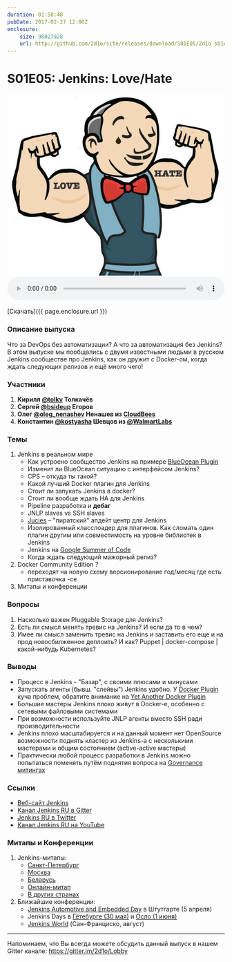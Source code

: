 ```yaml
---
duration: 01:58:48
pubDate: 2017-02-27 12:00Z
enclosure:
    size: 98027928
    url: http://github.com/2d1o/site/releases/download/S01E05/2d1o-s01e05.mp3
---
```

# S01E05: Jenkins: Love/Hate

<center>
<img src="s01e05/cover.png"></img>
</center>

<audio style="width: 100%" preload='auto' controls>
    <source src="{{ page.enclosure.url }}" />
</audio>

[Скачать]({{ page.enclosure.url }})

### Описание выпуска
Что за DevOps без автоматизации? А что за автоматизация без Jenkins? В этом выпуске мы пообщались с двумя известными людьми в русском Jenkins сообществе про Jenkins, как он дружит с Docker-ом, когда ждать следующих релизов и ещё много чего! 

### Участники

1. **Кирилл [@tolkv](https://twitter.com/tolkv) Толкачёв**
2. **Сергей [@bsideup](https://twitter.com/bsideup) Егоров**
3. **Олег [@oleg_nenashev](https://twitter.com/@oleg_nenashev) Ненашев из [CloudBees](https://www.cloudbees.com/)**
4. **Константин [@kostyasha](https://twitter.com/kostyasha) Шевцов из [@WalmartLabs](http://www.walmartlabs.com/)**

### Темы

1. Jenkins в реальном мире
    * Как устроено сообщество Jenkins на примере [BlueOcean Plugin](https://jenkins.io/projects/blueocean/)
    * Изменит ли BlueOcean ситуацию с интерфейсом Jenkins?
    * CPS – откуда ты такой?
    * Какой лучший Docker плагин для Jenkins
    * Стоит ли запукать Jenkins в docker?
    * Стоит ли вообще ждать HA для Jenkins
    * Pipeline разработка и **дебаг**
    * JNLP slaves vs SSH slaves
    * [Jucies](https://github.com/jucies/releases) – "пиратский" апдейт центр для Jenkins
    * Изолированный класслоадер для плагинов. Как сломать один плагин другим или совместимость на уровне библиотек в Jenkins
    * Jenkins на [Google Summer of Code](https://developers.google.com/open-source/gsoc/)
    * Когда ждать следующий мажорный релиз?
2. Docker Community Edition ?
    * переходят на новую схему версионирование год/месяц где есть приставочка -ce
3. Митапы и конференции

### Вопросы

1. Насколько важен Pluggable Storage для Jenkins?
2. Есть ли смысл менять тревис на Jenkins? И если да то в чем?
3. Имее ли смысл заменить тревис на Jenkins и заставить его еще и на прод новосбилженное деплоить? И как? Puppet | docker-compose | какой-нибудь Kubernetes?

### Выводы

* Процесс в Jenkins - "Базар", с своими плюсами и минусами
* Запускать агенты (бывш. "слейвы") Jenkins удобно. У [Docker Plugin](https://plugins.jenkins.io/docker-plugin) куча проблем, обратите внимание на [Yet Another Docker Plugin](https://plugins.jenkins.io/yet-another-docker-plugin) 
* Большие мастеры Jenkins плохо живут в Docker-е, особенно с сетевыми файловыми системами
* При возможности используйте JNLP агенты вместо SSH ради производительности
* Jenkins плохо масштабируется и на данный момент нет OpenSource возможности поднять кластер из Jenkins-а с несколькими мастерами и общим состоянием (active-active мастеры)
* Практически любой процесс разработки в Jenkins можно попытаться поменять путём поднятия вопроса на [Governance митингах](https://wiki.jenkins-ci.org/display/JENKINS/Governance+Meeting+Agenda)

### Ссылки

* [Веб-сайт Jenkins](https://jenkins.io/)
* [Канал Jenkins RU в Gitter](https://gitter.im/jenkinsci-ru/public)
* [Jenkins RU в Twitter](https://twitter.com/jenkins_ru)
* [Канал Jenkins RU на YouTube](https://www.youtube.com/channel/UC_CD2vV4EXHgLK6hmCPCV3w)

### Митапы и Конференции

1. Jenkins-митапы:
    * [Санкт-Петербург](https://www.meetup.com/St-Petersburg-Jenkins-Meetup/)
    * [Москва](https://www.meetup.com/Moscow-Jenkins-Meetup/)
    * [Беларусь](https://www.meetup.com/Belarus-Jenkins-Meetup/)
    * [Онлайн-митап](https://www.meetup.com/Jenkins-online-meetup/)
    * [В других странах](https://www.meetup.com/pro/Jenkins/)
2. Ближайшие конференции:
    * [Jenkins Automotive and Embedded Day](http://www.cvent.com/events/jenkins-automotive-and-embedded-day/event-summary-d2f9773096a648339f6e486c120d344f.aspx) в Штутгарте (5 апреля)
    * Jenkins Days в [Гётебурге (30 мая)](http://www.code-conf.com/doj/doj-gbg/) и [Осло (1 июня)](http://www.code-conf.com/doj/doj-osl/)
    * [Jenkins World](https://www.cloudbees.com/jenkinsworld/home) (Сан-Франциско, август)

----
Напоминаем, что Вы всегда можете обсудить данный выпуск в нашем Gitter канале: https://gitter.im/2d1o/Lobby
